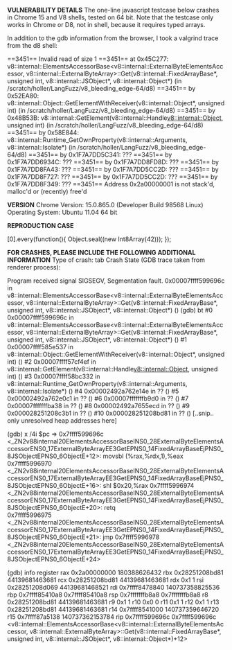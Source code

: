 <b>VULNERABILITY DETAILS</b>
The one-line javascript testcase below crashes in Chrome 15 and V8 shells, tested on 64 bit. Note that the testcase only works in Chrome or D8, not in shell, because it requires typed arrays.

In addition to the gdb information from the browser, I took a valgrind trace from the d8 shell:

==3451== Invalid read of size 1
==3451==    at 0x45C277: v8::internal::ElementsAccessorBase<v8::internal::ExternalByteElementsAccessor, v8::internal::ExternalByteArray>::Get(v8::internal::FixedArrayBase*, unsigned int, v8::internal::JSObject*, v8::internal::Object*) (in /scratch/holler/LangFuzz/v8_bleeding_edge-64/d8)
==3451==    by 0x52EA80: v8::internal::Object::GetElementWithReceiver(v8::internal::Object*, unsigned int) (in /scratch/holler/LangFuzz/v8_bleeding_edge-64/d8)
==3451==    by 0x48B53B: v8::internal::GetElement(v8::internal::Handle<v8::internal::Object>, unsigned int) (in /scratch/holler/LangFuzz/v8_bleeding_edge-64/d8)
==3451==    by 0x58E844: v8::internal::Runtime_GetOwnProperty(v8::internal::Arguments, v8::internal::Isolate*) (in /scratch/holler/LangFuzz/v8_bleeding_edge-64/d8)
==3451==    by 0x1F7A7DD5C341: ???
==3451==    by 0x1F7A7DD6934C: ???
==3451==    by 0x1F7A7DD8FD8D: ???
==3451==    by 0x1F7A7DD8FA43: ???
==3451==    by 0x1F7A7DD5CC2D: ???
==3451==    by 0x1F7A7DD8F727: ???
==3451==    by 0x1F7A7DD5CC2D: ???
==3451==    by 0x1F7A7DD8F349: ???
==3451==  Address 0x2a00000001 is not stack'd, malloc'd or (recently) free'd

<b>VERSION</b>
Chrome Version: 15.0.865.0 (Developer Build 98568 Linux)
Operating System: Ubuntu 11.04 64 bit

<b>REPRODUCTION CASE</b>

[0].every(function(){ Object.seal((new Int8Array(42))); });

<b>FOR CRASHES, PLEASE INCLUDE THE FOLLOWING ADDITIONAL INFORMATION</b>
Type of crash: tab
Crash State (GDB trace taken from renderer process):

Program received signal SIGSEGV, Segmentation fault.
0x00007ffff599696c in v8::internal::ElementsAccessorBase<v8::internal::ExternalByteElementsAccessor, v8::internal::ExternalByteArray>::Get(v8::internal::FixedArrayBase*, unsigned int, v8::internal::JSObject*, v8::internal::Object*) ()
(gdb) bt
#0  0x00007ffff599696c in v8::internal::ElementsAccessorBase<v8::internal::ExternalByteElementsAccessor, v8::internal::ExternalByteArray>::Get(v8::internal::FixedArrayBase*, unsigned int, v8::internal::JSObject*, v8::internal::Object*) ()
#1  0x00007ffff585e537 in v8::internal::Object::GetElementWithReceiver(v8::internal::Object*, unsigned int) ()
#2  0x00007ffff57cf4ef in v8::internal::GetElement(v8::internal::Handle<v8::internal::Object>, unsigned int) ()
#3  0x00007ffff58bc332 in v8::internal::Runtime_GetOwnProperty(v8::internal::Arguments, v8::internal::Isolate*) ()
#4  0x00002492a762e14e in ?? ()
#5  0x00002492a762e0c1 in ?? ()
#6  0x00007fffffffb9d0 in ?? ()
#7  0x00007fffffffba38 in ?? ()
#8  0x00002492a7655ecd in ?? ()
#9  0x000028251208c3b1 in ?? ()
#10 0x000028251208bd81 in ?? ()
[..snip.. only unresolved heap addresses here]

(gdb) x /4i $pc
=> 0x7ffff599696c <_ZN2v88internal20ElementsAccessorBaseINS0_28ExternalByteElementsAccessorENS0_17ExternalByteArrayEE3GetEPNS0_14FixedArrayBaseEjPNS0_8JSObjectEPNS0_6ObjectE+12>:     movsbl (%rax,%rdx,1),%eax
   0x7ffff5996970 <_ZN2v88internal20ElementsAccessorBaseINS0_28ExternalByteElementsAccessorENS0_17ExternalByteArrayEE3GetEPNS0_14FixedArrayBaseEjPNS0_8JSObjectEPNS0_6ObjectE+16>:     shl    $0x20,%rax
   0x7ffff5996974 <_ZN2v88internal20ElementsAccessorBaseINS0_28ExternalByteElementsAccessorENS0_17ExternalByteArrayEE3GetEPNS0_14FixedArrayBaseEjPNS0_8JSObjectEPNS0_6ObjectE+20>:     retq   
   0x7ffff5996975 <_ZN2v88internal20ElementsAccessorBaseINS0_28ExternalByteElementsAccessorENS0_17ExternalByteArrayEE3GetEPNS0_14FixedArrayBaseEjPNS0_8JSObjectEPNS0_6ObjectE+21>:
    jmp    0x7ffff5996978 <_ZN2v88internal20ElementsAccessorBaseINS0_28ExternalByteElementsAccessorENS0_17ExternalByteArrayEE3GetEPNS0_14FixedArrayBaseEjPNS0_8JSObjectEPNS0_6ObjectE+24>

(gdb) info register
rax            0x2a00000000     180388626432
rbx            0x28251208bd81   44139681463681
rcx            0x28251208bd81   44139681463681
rdx            0x1      1
rsi            0x28251208d069   44139681468521
rdi            0x7ffff8478840   140737358825536
rbp            0x7ffff85410a8   0x7ffff85410a8
rsp            0x7fffffffb8a8   0x7fffffffb8a8
r8             0x28251208bd81   44139681463681
r9             0x1      1
r10            0x0      0
r11            0x1      1
r12            0x1      1
r13            0x28251208bd81   44139681463681
r14            0x7ffff8541000   140737359646720
r15            0x7ffff87a5138   140737362153784
rip            0x7ffff599696c   0x7ffff599696c <v8::internal::ElementsAccessorBase<v8::internal::ExternalByteElementsAccessor, v8::internal::ExternalByteArray>::Get(v8::internal::FixedArrayBase*, unsigned int, v8::internal::JSObject*, v8::internal::Object*)+12>
